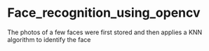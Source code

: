 # Face_recognition_using_opencv
The photos of a few faces were first stored and then applies a KNN algorithm to identify the face
